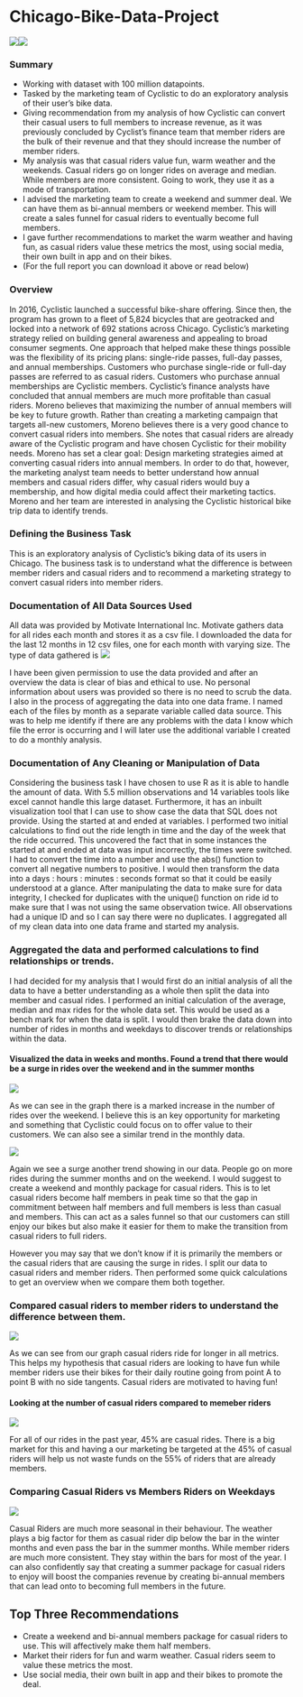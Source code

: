 # Chicago-Bike-Data-Project
![](https://github.com/Offthecharts89/Odmandakh_Portfolio/blob/main/Images/Excel%20Logo4.png)![](https://github.com/Offthecharts89/Odmandakh_Portfolio/blob/main/Images/R%20Logo%20small.png)
### Summary
* Working with dataset with 100 million datapoints.  
* Tasked by the marketing team of Cyclistic to do an exploratory analysis of their user’s bike data. 
* Giving recommendation from my analysis of how Cyclistic can convert their casual users to full members to increase revenue, as it was previously concluded by Cyclist’s finance team that member riders are the bulk of their revenue and that they should increase the number of member riders.
* My analysis was that casual riders value fun, warm weather and the weekends. Casual riders go on longer rides on average and median. While members are more consistent. Going to work, they use it as a mode of transportation. 
* I advised the marketing team to create a weekend and summer deal. We can have them as bi-annual members or weekend member. This will create a sales funnel for casual riders to eventually become full members. 
* I gave further recommendations to market the warm weather and having fun, as casual riders value these metrics the most, using social media, their own built in app and on their bikes. 
* (For the full report you can download it above or read below)

### Overview
In 2016, Cyclistic launched a successful bike-share offering. Since then, the program has grown to a fleet of 5,824 bicycles that are geotracked and locked into a network of 692 stations across Chicago. Cyclistic’s marketing strategy relied on building general awareness and appealing to broad consumer segments. One approach that helped make these things possible was the flexibility of its pricing plans: single-ride passes, full-day passes, and annual memberships. Customers who purchase single-ride or full-day passes are referred to as casual riders. Customers who purchase annual memberships are Cyclistic members. 
 Cyclistic’s finance analysts have concluded that annual members are much more profitable than casual riders. Moreno believes that maximizing the number of annual members will be key to future growth. Rather than creating a marketing campaign that targets all-new customers, Moreno believes there is a very good chance to convert casual riders into members. She notes that casual riders are already aware of the Cyclistic program and have chosen Cyclistic for their mobility needs. Moreno has set a clear goal: Design marketing strategies aimed at converting casual riders into annual members. In order to do that, however, the marketing analyst team needs to better understand how annual members and casual riders differ, why casual riders would buy a membership, and how digital media could affect their marketing tactics. Moreno and her team are interested in analysing the Cyclistic historical bike trip data to identify trends.

### Defining the Business Task
This is an exploratory analysis of Cyclistic’s biking data of its users in Chicago. The business task is to understand what the difference is between member riders and casual riders and to recommend a marketing strategy to convert casual riders into member riders. 

### Documentation of All Data Sources Used 
All data was provided by Motivate International Inc. Motivate gathers data for all rides each month and stores it as a csv file. I downloaded the data for the last 12 months in 12 csv files, one for each month with varying size. The type of data gathered is 
![](https://github.com/Offthecharts89/Odmandakh_Portfolio/blob/main/Images/calctable.png)

I have been given permission to use the data provided and after an overview the data is clear of bias and ethical to use. No personal information about users was provided so there is no need to scrub the data.
I also in the process of aggregating the data into one data frame. I  named each of the files by month as a separate variable called data source. This was to help me identify if there are any problems with the data I know which file the error is occurring and I will later use the additional variable I created to do a monthly analysis. 

### Documentation of Any Cleaning or Manipulation of Data 
Considering the business task I have chosen to use R as it is able to handle the amount of data. With 5.5 million observations and 14 variables tools like excel cannot handle this large dataset.  Furthermore, it has an inbuilt visualization tool that I can use to show case the data that SQL does not provide. Using the started at and ended at variables. I performed two initial calculations to find out the ride length in time and the day of the week that the ride occurred. This uncovered the fact that in some instances the started at and ended at data was input incorrectly, the times were switched.  I had to convert the time into a number and use the abs() function to convert all negative numbers to positive. I would then transform the data into a days : hours : minutes : seconds format so that it could be easily understood at a glance. 
After manipulating the data to make sure for data integrity, I checked for duplicates with the unique() function on ride id to make sure that I was not using the same observation twice. All observations had a unique ID and so I can say there were no duplicates. I aggregated all of my clean data into one data frame and started my analysis. 

### Aggregated the data and performed calculations to find relationships or trends.
I had decided for my analysis that I would first do an initial analysis of all the data to have a better understanding as a whole then split the data into member and casual rides.  I performed an initial calculation of the average, median and max rides for the whole data set. This would be used as a bench mark for when the data is split. I would then brake the data down into  number of rides in months and weekdays to discover trends or relationships within the data. 

#### Visualized the data in weeks and months. Found a trend that there would be a surge in rides over the weekend and in the summer months 

![](https://github.com/Offthecharts89/Odmandakh_Portfolio/blob/main/Images/Weekday%20Total.png)

As we can see in the graph there is a marked increase in the number of rides over the weekend. I believe this is an key opportunity for marketing and something that Cyclistic could focus on to offer value to their customers. We can also see a similar trend in the monthly data.

![](https://github.com/Offthecharts89/Odmandakh_Portfolio/blob/main/Images/Month%20Total.png)

Again we see a surge another trend showing in our data. People go on more rides during the summer months and on the weekend. I would suggest to create a weekend and monthly package for casual riders. This is to let casual riders become half members in peak time so that the gap in commitment between half members and full members is less than casual and members. This can act as a sales funnel so that our customers can still enjoy our bikes but also make it easier for them to make the transition from casual riders to full riders.

However you may say that we don’t know if it is primarily the members or the casual riders that are causing the surge in rides. I split our data to casual riders and member riders. Then performed some quick calculations to get an overview when we compare them both together. 

### Compared casual riders to member riders to understand the difference between them.
![](https://github.com/Offthecharts89/Odmandakh_Portfolio/blob/main/Images/Calc.png)

As we can see from our graph casual riders ride for longer in all metrics. This helps my hypothesis that casual riders are looking to have fun while member riders use their bikes for their daily routine going from point A to point B with no side tangents. Casual riders are motivated to having fun! 

#### Looking at the number of casual riders compared to memeber riders 
![](https://github.com/Offthecharts89/Odmandakh_Portfolio/blob/main/Images/Pie%20Chart.png)

For all of our rides in the past year, 45% are casual rides. There is a big market for this and having a our marketing be targeted at the 45% of casual riders will help us not waste funds on the 55% of riders that are already members.

### Comparing Casual Riders vs Members Riders on Weekdays

![](https://github.com/Offthecharts89/Odmandakh_Portfolio/blob/main/Images/Casual%20vs%20Member%20Month.png)

Casual Riders are much more seasonal in their behaviour. The weather plays a big factor for them as casual rider dip below the bar in the winter months and even pass the bar in the summer months. While member riders are much more consistent. They stay within the bars for most of the year. I can also confidently say that creating a summer package for casual riders to enjoy will boost the companies revenue by creating bi-annual members that can lead onto to becoming full members in the future. 

## Top Three Recommendations

* Create a weekend and bi-annual members package for casual riders to use. This will affectively make them half members.
* Market their riders for fun and warm weather. Casual riders seem to value these metrics the most.
* Use social media, their own built in app and their bikes to promote the deal. 
